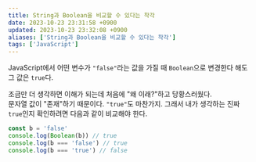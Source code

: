 ```yaml
---
title: String과 Boolean을 비교할 수 있다는 착각
date: 2023-10-23 23:31:58 +0900
updated: 2023-10-23 23:32:08 +0900
aliases: ['String과 Boolean을 비교할 수 있다는 착각']
tags: ['JavaScript']
---
```


JavaScript에서 어떤 변수가 `"false"`라는 값을 가질 때 `Boolean`으로 변경한다 해도 그 값은 `true`다.

조금만 더 생각하면 이해가 되는데 처음에 "왜 이래?"하고 당황스러웠다.  
문자열 값이 "존재"하기 때문이다. `"true"`도 마찬가지. 그래서 내가 생각하는 진짜 `true`인지 확인하려면 다음과 같이 비교해야 한다.

```js
const b = 'false'
console.log(Boolean(b)) // true
console.log(b === 'false') // true
console.log(b === 'true') // false
```
